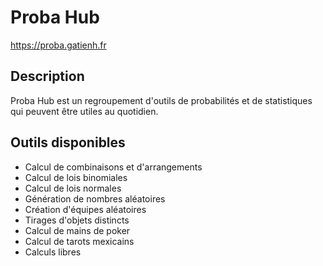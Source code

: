 # Proba Hub

https://proba.gatienh.fr

## Description

Proba Hub est un regroupement d'outils de probabilités et de statistiques qui peuvent être utiles au quotidien.

## Outils disponibles

- Calcul de combinaisons et d'arrangements
- Calcul de lois binomiales
- Calcul de lois normales
- Génération de nombres aléatoires
- Création d'équipes aléatoires
- Tirages d'objets distincts
- Calcul de mains de poker
- Calcul de tarots mexicains
- Calculs libres